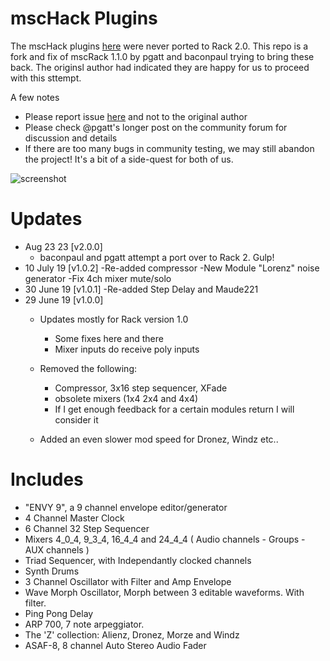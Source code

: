 # mscHack Plugins 

The mscHack plugins [here](https://github.com/mschack/VCV-Rack-Plugins) were 
never ported to Rack 2.0. This repo is a fork and fix of mscRack 1.1.0 by pgatt and baconpaul
trying to bring these back.  The originsl author had indicated they are happy for us to proceed with this sttempt.

A few notes

- Please report issue [here](https://github.com/baconpaul/mschack-VCV-Rack-Plugins/issues/) and
not to the original author
- Please check @pgatt's longer post on the community forum for discussion and details
- If there are too many bugs in community testing, we may still abandon the project! It's a bit of a side-quest
for both of us.


![screenshot](modules.PNG)

# Updates
- Aug 23 23 [v2.0.0]
	- baconpaul and pgatt attempt a port over to Rack 2. Gulp!
- 10 July 19 [v1.0.2]
	-Re-added compressor
	-New Module "Lorenz" noise generator
	-Fix 4ch mixer mute/solo
- 30 June 19 [v1.0.1]
	-Re-added Step Delay and Maude221
- 29 June 19 [v1.0.0]
	- Updates mostly for Rack version 1.0
		- Some fixes here and there
		- Mixer inputs do receive poly inputs

	- Removed the following:
		- Compressor, 3x16 step sequencer, XFade
		- obsolete mixers (1x4 2x4 and 4x4)
		- If I get enough feedback for a certain modules return I will consider it

	- Added an even slower mod speed for Dronez, Windz etc..

# Includes
- "ENVY 9", a 9 channel envelope editor/generator
- 4 Channel Master Clock
- 6 Channel 32 Step Sequencer
- Mixers 4_0_4, 9_3_4, 16_4_4 and 24_4_4 ( Audio channels - Groups - AUX channels )
- Triad Sequencer, with Independantly clocked channels
- Synth Drums
- 3 Channel Oscillator with Filter and Amp Envelope 
- Wave Morph Oscillator, Morph between 3 editable waveforms.  With filter.
- Ping Pong Delay
- ARP 700, 7 note arpeggiator.
- The 'Z' collection: Alienz, Dronez, Morze and Windz
- ASAF-8, 8 channel Auto Stereo Audio Fader
